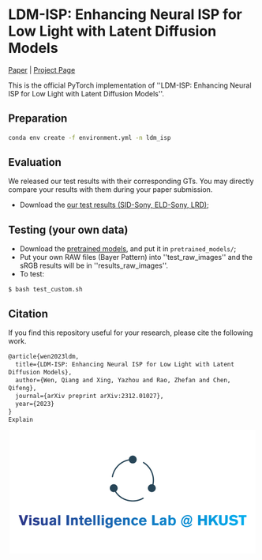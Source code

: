 # LDM-ISP: Enhancing Neural ISP for Low Light with Latent Diffusion Models
[Paper](https://arxiv.org/abs/2312.01027) | [Project Page](https://csqiangwen.github.io/projects/ldm-isp/)

This is the official PyTorch implementation of ''LDM-ISP: Enhancing Neural ISP for Low Light with Latent Diffusion Models''.

## Preparation
```bash
conda env create -f environment.yml -n ldm_isp
```

## Evaluation
We released our test results with their corresponding GTs. You may directly compare your results with them during your paper submission.
- Download the [our test results (SID-Sony, ELD-Sony, LRD)](https://hkustconnect-my.sharepoint.com/:f:/g/personal/qwenab_connect_ust_hk/ErBo5KAWKYRCr7b8yV7I_RsB5qFQJMuX-9O3ee0nlSwlxA?e=48xFgK);

## Testing (your own data)
- Download the [pretrained models]([https://drive.google.com/drive/folders/1c3JYdv64U-OmOyksNK6n51sNwBgy-iQC?usp=sharing](https://hkustconnect-my.sharepoint.com/:f:/g/personal/qwenab_connect_ust_hk/EvlceEym2fBAj1EmvKr6DXQB2thH4rd3OekF3HoGLwcuEw?e=kznnON)), and put it in ```pretrained_models/```;
- Put your own RAW files (Bayer Pattern) into ''test_raw_images'' and the sRGB results will be in ''results_raw_images''.
- To test:
```
$ bash test_custom.sh
```

## Citation
If you find this repository useful for your research, please cite the following work.
```
@article{wen2023ldm,
  title={LDM-ISP: Enhancing Neural ISP for Low Light with Latent Diffusion Models},
  author={Wen, Qiang and Xing, Yazhou and Rao, Zhefan and Chen, Qifeng},
  journal={arXiv preprint arXiv:2312.01027},
  year={2023}
}
Explain
```
<p align='center'>
<img src='Logo/HKUST_VIL.png' width=500>
</p>
